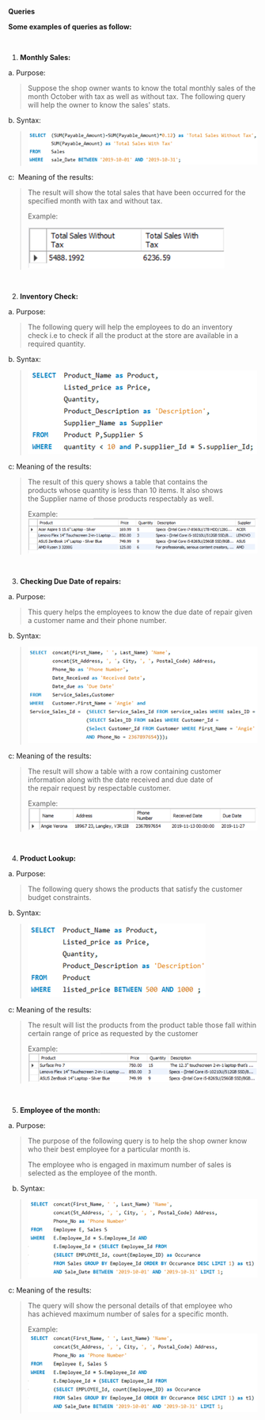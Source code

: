 **Queries**

**Some examples of queries as follow:** 

<br/>

1.  **Monthly Sales:** 

a.  Purpose: 

> Suppose the shop owner wants to know the total monthly sales of the
> month October with tax as well as without tax. The following query
> will help the owner to know the sales' stats. 

b.  Syntax: 

> ![](Screenshots/monthlySales.png)

c:  Meaning of the results: 

> The result will show the total sales that have been occurred for the
> specified month with tax and without tax. 
>
> Example: 
>
> ![](Screenshots/monthlySalesR.png)

<br/>

2.  **Inventory Check:** 

a.  Purpose: 

> The following query will help the employees to do an inventory
> check i.e to check if all the product at the store are available in a
> required quantity. 

b.  Syntax: 

> ![](Screenshots/inventoryCheck.png)

c: Meaning of the results: 

> The result of this query shows a table that contains the
> products whose quantity is less than 10 items. It also shows
> the Supplier name of those products respectably as well.   
>
> Example: 
> ![](Screenshots/inventoryCheckR.png)

<br/>

3.  **Checking Due Date of repairs:** 

a.  Purpose: 

> This query helps the employees to know the due date of repair given a
> customer name and their phone number. 

b.  Syntax:

> ![](Screenshots/dueDate.png)

c: Meaning of the results: 

> The result will show a table with a row containing customer
> information along with the date received and due date of
> the repair request by respectable customer. 
>
> Example: 
> ![](Screenshots/dueDateR.png)

<br/>

4.  **Product Lookup:** 

a. Purpose:  

> The following query shows the products that satisfy the customer
> budget constraints. 

b. Syntax: 
> ![](Screenshots/productLookup.png)

c: Meaning of the results: 

> The result will list the products from the product table those
> fall within certain range of price as requested by the customer 
>
> Example: 
> ![](Screenshots/productLookupR.png)

<br/>

5.  **Employee of the month:** 

a.  Purpose: 

> The purpose of the following query is to help the shop owner know
> who their best employee for a particular month is. 
>
> The employee who is engaged in maximum number of sales is selected as
> the employee of the month.

  
b. Syntax: 

> ![](Screenshots/empOfMonth.png)

c: Meaning of the results: 

> The query will show the personal details of that employee who
> has achieved maximum number of sales for a specific month. 
>
> Example: 
> ![](Screenshots/empOfMonth.png)
